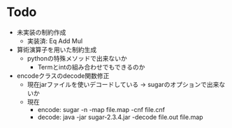 # Todo

+ 未実装の制約作成
  + 実装済: Eq Add Mul
+ 算術演算子を用いた制約生成
  + pythonの特殊メソッドで出来ないか
    + Termとintの組み合わせでもできるのか
+ encodeクラスのdecode関数修正
  + 現在jarファイルを使いデコードしている → sugarのオプションで出来ないか
  + 現在
    + encode: sugar -n -map file.map -cnf file.cnf
    + decode: java -jar sugar-2.3.4.jar -decode file.out file.map




